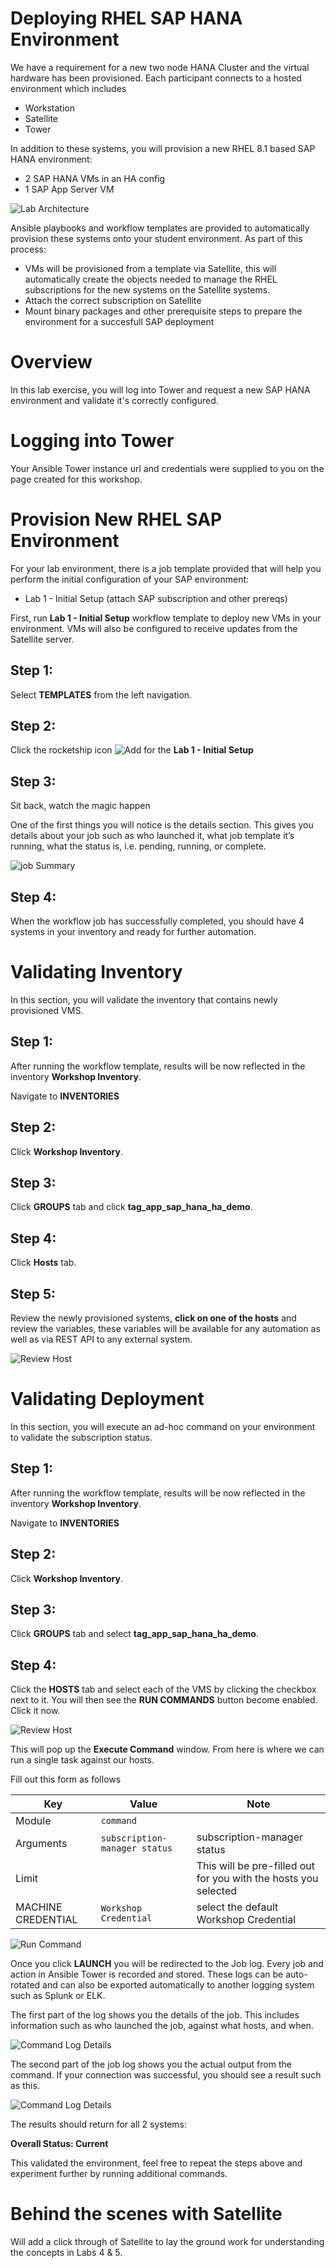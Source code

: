 Deploying RHEL SAP HANA Environment
=========================

We have a requirement for a new two node HANA Cluster and the virtual hardware has been provisioned. Each participant connects to a hosted environment which includes

- Workstation
- Satellite
- Tower

In addition to these systems, you will provision a new RHEL 8.1 based SAP HANA environment:

- 2 SAP HANA VMs in an HA config
- 1 SAP App Server VM

![Lab Architecture](images/1-lab-arch.png)

Ansible playbooks and workflow templates are provided to automatically provision these systems onto your student environment. As part of this process:

- VMs will be provisioned from a template via Satellite, this will automatically create the objects needed to manage the RHEL subscriptions for the new systems on the Satellite systems.
- Attach the correct subscription on Satellite
- Mount binary packages and other prerequisite steps to prepare the environment for a succesfull SAP deployment

Overview
========

In this lab exercise, you will log into Tower and request a new SAP HANA environment and validate it's correctly configured.

Logging into Tower
==================

Your Ansible Tower instance url and credentials were supplied to you on the page created for this workshop.

Provision New RHEL SAP Environment
======================

For your lab environment, there is a job template provided that will help you perform the initial configuration of your
SAP environment:

- Lab 1 - Initial Setup (attach SAP subscription and other prereqs)

First, run **Lab 1 - Initial Setup** workflow template to deploy new VMs in your environment. VMs will also be
configured to receive updates from the Satellite server.

Step 1:
-------

Select **TEMPLATES** from the left navigation.


Step 2:
-------

Click the rocketship icon ![Add](images/at_launch_icon.png) for the
**Lab 1 - Initial Setup**


Step 3:
-------

Sit back, watch the magic happen

One of the first things you will notice is the details section. This
gives you details about your job such as who launched it, what job template
it’s running, what the status is, i.e. pending, running, or complete.

![job Summary](images/1-job-summary-details.png)


Step 4:
-------

When the workflow job has successfully completed, you should have 4 systems in your inventory and ready for further automation.

Validating Inventory
======================

In this section, you will validate the inventory that contains newly provisioned VMS.

Step 1:
-------

After running the workflow template, results will be now reflected in the inventory **Workshop Inventory**.

Navigate to **INVENTORIES**

Step 2:
-------

Click **Workshop Inventory**.

Step 3:
-------

Click **GROUPS** tab and click **tag_app_sap_hana_ha_demo**.

Step 4:
-------
Click **Hosts** tab.

Step 5:
-------

Review the newly provisioned systems, **click on one of the hosts** and review the variables, these variables will be
available for any automation as well as via REST API to any external system.

![Review Host](images/1-inventory-host-1-review.png)

Validating Deployment
======================

In this section, you will execute an ad-hoc command on your environment to validate the subscription status.

Step 1:
-------

After running the workflow template, results will be now reflected in the inventory **Workshop Inventory**.

Navigate to **INVENTORIES**

Step 2:
-------

Click **Workshop Inventory**.

Step 3:
-------

Click **GROUPS** tab and select **tag_app_sap_hana_ha_demo**.


Step 4:
-------

Click the **HOSTS** tab and select each of the VMS by clicking the checkbox next to it. You will then see the **RUN COMMANDS**
button become enabled. Click it now.

![Review Host](images/1-ad-hoc-select-hosts.png)

This will pop up the **Execute Command** window. From here is where we
can run a single task against our hosts.

Fill out this form as follows

| Key                | Value           | Note                                                            |
|--------------------|-----------------|-----------------------------------------------------------------|
| Module             | `command`      |                                                                 |
| Arguments          | `subscription-manager status`                | subscription-manager status                                           |
| Limit              |                 | This will be pre-filled out for you with the hosts you selected |
| MACHINE CREDENTIAL | `Workshop Credential`         | select the default Workshop Credential                                                              |

![Run Command](images/1-adhoc-run-command.png)

Once you click **LAUNCH** you will be redirected to the Job log. Every
job and action in Ansible Tower is recorded and stored. These logs can
be auto-rotated and can also be exported automatically to another
logging system such as Splunk or ELK.

The first part of the log shows you the details of the job. This
includes information such as who launched the job, against what hosts,
and when.

![Command Log Details](images/1-adhoc-run-command-success.png)

The second part of the job log shows you the actual output from the
command. If your connection was successful, you should see a result such
as this.

![Command Log Details](images/1-adhoc-run-command-output.png)

The results should return for all 2 systems:

**Overall Status: Current**

This validated the environment, feel free to repeat the steps above and experiment further by running additional commands.

Behind the scenes with Satellite
==============================

Will add a click through of Satellite to lay the ground work for understanding the concepts in Labs 4 & 5.
